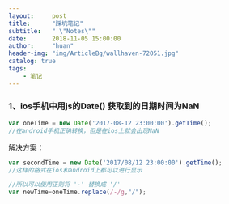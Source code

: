 ```yaml
---
layout:     post
title:      "踩坑笔记"
subtitle:   " \"Notes\""
date:       2018-11-05 15:00:00
author:     "huan"
header-img: "img/ArticleBg/wallhaven-72051.jpg"
catalog: true
tags:
    - 笔记
---
```




### 1、ios手机中用js的Date() 获取到的日期时间为NaN

```javascript
var oneTime = new Date('2017-08-12 23:00:00').getTime();
//在android手机正确转换，但是在ios上就会出现NaN
```

解决方案：

```javascript
var secondTime = new Date('2017/08/12 23:00:00').getTime();
//这样的格式在ios和android上都可以进行显示

//所以可以使用正则将 '-' 替换成 '/'
var newTime=oneTime.replace(/-/g,"/");
```

